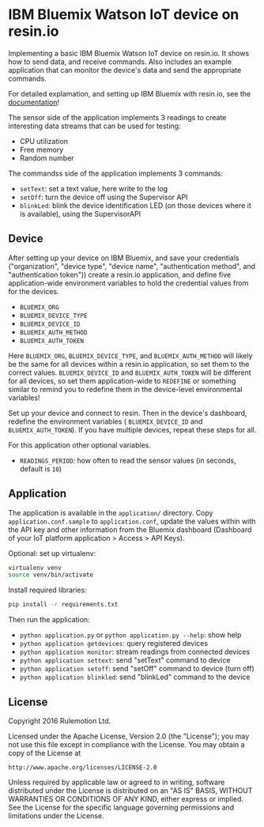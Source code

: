 # IBM Bluemix Watson IoT device on resin.io

Implementing a basic IBM Bluemix Watson IoT device on resin.io. It shows how to send data, and receive commands. Also includes an example application that can monitor the device's data and send the appropriate commands.

For detailed explamation, and setting up IBM Bluemix with resin.io, see the [documentation](https://docs.resin.io/integrations/bluemix/)!

The sensor side of the application implements 3 readings to create interesting data streams that can be used for testing:

* CPU utilization
* Free memory
* Random number

The commandss side of the application implements 3 commands:

* `setText`: set a text value, here write to the log
* `setOff`: turn the device off using the Supervisor API
* `blinkLed`: blink the device identification LED (on those devices where it is available), using the SupervisorAPI

## Device

After setting up your device on IBM Bluemix, and save your credentials ("organization", "device type", "device name", "authentication method", and "authentication token")) create a resin.io application, and define five application-wide environment variables to hold the credential values from for the devices.

* `BLUEMIX_ORG`
* `BLUEMIX_DEVICE_TYPE`
* `BLUEMIX_DEVICE_ID`
* `BLUEMIX_AUTH_METHOD`
* `BLUEMIX_AUTH_TOKEN`

Here `BLUEMIX_ORG`, `BLUEMIX_DEVICE_TYPE`, and `BLUEMIX_AUTH_METHOD` will likely be the same for all devices within a resin.io application, so set them to the correct values. `BLUEMIX_DEVICE_ID` and `BLUEMIX_AUTH_TOKEN` will be different for all devices, so set them application-wide to `REDEFINE` or something similar to remind you to redefine them in the device-level environmental variables!

Set up your device and connect to resin. Then in the device's dashboard, redefine the environment variables ( `BLUEMIX_DEVICE_ID` and `BLUEMIX_AUTH_TOKEN`). If you have multiple devices, repeat these steps for all.

For this application other optional variables.

* `READINGS_PERIOD`: how often to read the sensor values (in seconds, default is `10`)

## Application

The application is available in the `application/` directory. Copy `application.conf.sample` to `application.conf`, update the values within with the API key and other information from the Bluemix dashboard (Dashboard of your IoT platform application > Access > API Keys).

Optional: set up virtualenv:

```bash
virtualenv venv
source venv/bin/activate
```

Install required libraries:
```bash
pip install -r requirements.txt
```

Then run the application:

* `python application.py` or `python application.py --help`: show help
* `python application getdevices`: query registered devices
* `python application monitor`: stream readings from connected devices
* `python application settext`: send "setText" command to device
* `python application setoff`: send "setOff" command to device (turn off)
* `python application blinkled`: send "blinkLed" command to the device

## License

Copyright 2016 Rulemotion Ltd.

Licensed under the Apache License, Version 2.0 (the "License");
you may not use this file except in compliance with the License.
You may obtain a copy of the License at

    http://www.apache.org/licenses/LICENSE-2.0

Unless required by applicable law or agreed to in writing, software
distributed under the License is distributed on an "AS IS" BASIS,
WITHOUT WARRANTIES OR CONDITIONS OF ANY KIND, either express or implied.
See the License for the specific language governing permissions and
limitations under the License.
